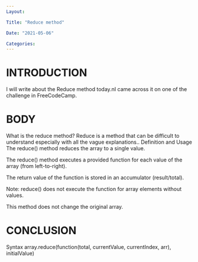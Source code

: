 ```yaml
---
Layout:

Title: "Reduce method"

Date: "2021-05-06"

Categories:
---
```


# INTRODUCTION
I will write about the Reduce method today.nI came across it on one of the challenge in FreeCodeCamp.

# BODY
 What is the reduce method?
 Reduce is a method that can be difficult to understand especially with all the vague explanations..
Definition and Usage
The reduce() method reduces the array to a single value.

The reduce() method executes a provided function for each value of the array (from left-to-right).

The return value of the function is stored in an accumulator (result/total).

Note: reduce() does not execute the function for array elements without values.

 This method does not change the original array.

 # CONCLUSION
 
 Syntax
array.reduce(function(total, currentValue, currentIndex, arr), initialValue)